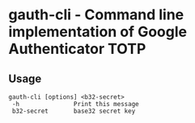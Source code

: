 # gauth-cli - Command line implementation of Google Authenticator TOTP 

## Usage

```
gauth-cli [options] <b32-secret>
 -h               Print this message
 b32-secret       base32 secret key
```
